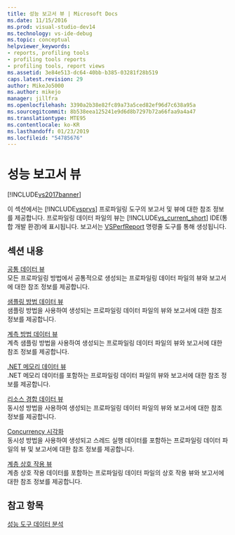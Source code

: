 ```yaml
---
title: 성능 보고서 뷰 | Microsoft Docs
ms.date: 11/15/2016
ms.prod: visual-studio-dev14
ms.technology: vs-ide-debug
ms.topic: conceptual
helpviewer_keywords:
- reports, profiling tools
- profiling tools reports
- profiling tools, report views
ms.assetid: 3e84e513-dc64-40bb-b385-03281f28b519
caps.latest.revision: 29
author: MikeJo5000
ms.author: mikejo
manager: jillfra
ms.openlocfilehash: 3390a2b38e82fc89a73a5ced82ef96d7c638a95a
ms.sourcegitcommit: 8b538eea125241e9d6d8b7297b72a66faa9a4a47
ms.translationtype: MTE95
ms.contentlocale: ko-KR
ms.lasthandoff: 01/23/2019
ms.locfileid: "54785676"
---
```

# <a name="performance-report-views"></a>성능 보고서 뷰
[!INCLUDE[vs2017banner](../includes/vs2017banner.md)]

이 섹션에서는 [!INCLUDE[vsprvs](../includes/vsprvs-md.md)] 프로파일링 도구의 보고서 및 뷰에 대한 참조 정보를 제공합니다. 프로파일링 데이터 파일의 뷰는 [!INCLUDE[vs_current_short](../includes/vs-current-short-md.md)] IDE(통합 개발 환경)에 표시됩니다. 보고서는 [VSPerfReport](../profiling/vsperfreport.md) 명령줄 도구를 통해 생성됩니다.  
  
## <a name="in-this-section"></a>섹션 내용  
 [공통 데이터 뷰](../profiling/common-data-views.md)  
 모든 프로파일링 방법에서 공통적으로 생성되는 프로파일링 데이터 파일의 뷰와 보고서에 대한 참조 정보를 제공합니다.  
  
 [샘플링 방법 데이터 뷰](../profiling/profiler-sampling-method-data-views.md)  
 샘플링 방법을 사용하여 생성되는 프로파일링 데이터 파일의 뷰와 보고서에 대한 참조 정보를 제공합니다.  
  
 [계측 방법 데이터 뷰](../profiling/instrumentation-method-data-views.md)  
 계측 샘플링 방법을 사용하여 생성되는 프로파일링 데이터 파일의 뷰와 보고서에 대한 참조 정보를 제공합니다.  
  
 [.NET 메모리 데이터 뷰](../profiling/dotnet-memory-data-views.md)  
 .NET 메모리 데이터를 포함하는 프로파일링 데이터 파일의 뷰와 보고서에 대한 참조 정보를 제공합니다.  
  
 [리소스 경합 데이터 뷰](../profiling/resource-contention-data-views.md)  
 동시성 방법을 사용하여 생성되는 프로파일링 데이터 파일의 뷰와 보고서에 대한 참조 정보를 제공합니다.  
  
 [Concurrency 시각화](../profiling/concurrency-visualizer.md)  
 동시성 방법을 사용하여 생성되고 스레드 실행 데이터를 포함하는 프로파일링 데이터 파일의 뷰 및 보고서에 대한 참조 정보를 제공합니다.  
  
 [계층 상호 작용 뷰](../profiling/tier-interactions-view.md)  
 계층 상호 작용 데이터를 포함하는 프로파일링 데이터 파일의 상호 작용 뷰와 보고서에 대한 참조 정보를 제공합니다.  
  
## <a name="see-also"></a>참고 항목  
 [성능 도구 데이터 분석](../profiling/analyzing-performance-tools-data.md)
